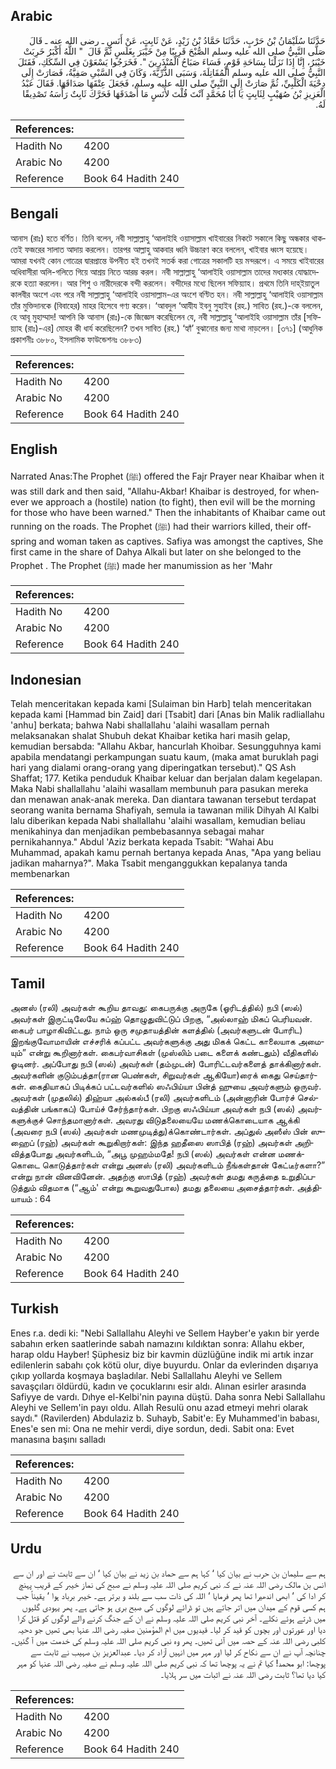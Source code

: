 ## Arabic


<div dir="rtl" lang="ar" style={{fontSize:'larger',backgroundColor:'#f8f9fa',padding:20}}>
حَدَّثَنَا سُلَيْمَانُ بْنُ حَرْبٍ، حَدَّثَنَا حَمَّادُ بْنُ زَيْدٍ، عَنْ ثَابِتٍ، عَنْ أَنَسٍ ـ رضى الله عنه ـ قَالَ صَلَّى النَّبِيُّ صلى الله عليه وسلم الصُّبْحَ قَرِيبًا مِنْ خَيْبَرَ بِغَلَسٍ ثُمَّ قَالَ ‏ "‏ اللَّهُ أَكْبَرُ خَرِبَتْ خَيْبَرُ، إِنَّا إِذَا نَزَلْنَا بِسَاحَةِ قَوْمٍ، فَسَاءَ صَبَاحُ الْمُنْذَرِينَ ‏"‏‏.‏ فَخَرَجُوا يَسْعَوْنَ فِي السِّكَكِ، فَقَتَلَ النَّبِيُّ صلى الله عليه وسلم الْمُقَاتِلَةَ، وَسَبَى الذُّرِّيَّةَ، وَكَانَ فِي السَّبْىِ صَفِيَّةُ، فَصَارَتْ إِلَى دِحْيَةَ الْكَلْبِيِّ، ثُمَّ صَارَتْ إِلَى النَّبِيِّ صلى الله عليه وسلم، فَجَعَلَ عِتْقَهَا صَدَاقَهَا‏.‏ فَقَالَ عَبْدُ الْعَزِيزِ بْنُ صُهَيْبٍ لِثَابِتٍ يَا أَبَا مُحَمَّدٍ آنْتَ قُلْتَ لأَنَسٍ مَا أَصْدَقَهَا فَحَرَّكَ ثَابِتٌ رَأْسَهُ تَصْدِيقًا لَهُ‏.‏
</div>
<div style={{backgroundColor:'#f8f9fa',padding:20, marginBottom: 10}}><table> <thead> <tr> <th>References:</th> <th></th> </tr> </thead> <tbody><tr><td>Hadith No</td><td>4200</td></tr><tr><td>Arabic No</td><td>4200</td></tr><tr><td>Reference</td><td>Book 64 Hadith 240</td></tr></tbody></table></div>

## Bengali


<div dir="ltr" lang="bn" style={{fontSize:'larger',backgroundColor:'#f8f9fa',padding:20}}>
আনাস (রাঃ) হতে বর্ণিত। তিনি বলেন, নবী সাল্লাল্লাহু ‘আলাইহি ওয়াসাল্লাম খাইবারের নিকটে সকালে কিছু অন্ধকার থাকতেই ফজরের সালাত আদায় করলেন। তারপর আল্লাহু আকবার ধ্বনি উচ্চারণ করে বললেন, খাইবার ধ্বংস হয়েছে। আমরা যখনই কোন গোত্রের দ্বারপ্রান্তে উপনীত হই তখনই সতর্ক করা গোত্রের সকালটি হয় মন্দরূপে। এ সময়ে খাইবারের অধিবাসীরা অলি-গলিতে গিয়ে আশ্রয় নিতে আরম্ভ করল। নবী সাল্লাল্লাহু ‘আলাইহি ওয়াসাল্লাম তাদের মধ্যকার যোদ্ধাদেরকে হত্যা করলেন। আর শিশু ও নারীদেরকে বন্দী করলেন। বন্দীদের মধ্যে ছিলেন সফিয়্যাহ। প্রথমে তিনি দাহ্ইয়াতুল কালবীর অংশে এবং পরে নবী সাল্লাল্লাহু ‘আলাইহি ওয়াসাল্লাম-এর অংশে বণ্টিত হন। নবী সাল্লাল্লাহু ‘আলাইহি ওয়াসাল্লাম তাঁর মুক্তিদানকে (বিবাহের) মাহর হিসেবে গণ্য করেন। ‘আবদুল ‘আযীয ইবনু সুহাইব (রহ.) সাবিত (রহ.)-কে বললেন, হে আবূ মুহাম্মাদ! আপনি কি আনাস (রাঃ)-কে জিজ্ঞেস করেছিলেন যে, নবী সাল্লাল্লাহু ‘আলাইহি ওয়াসাল্লাম তাঁর [সফিয়্যাহ (রাঃ)-এর] মোহর কী ধার্য করেছিলেন? তখন সাবিত (রহ.) ‘হ্যাঁ’ বুঝানোর জন্য মাথা নাড়লেন। [৩৭১] (আধুনিক প্রকাশনীঃ ৩৮৮০, ইসলামিক ফাউন্ডেশনঃ ৩৮৮৩)
</div>
<div style={{backgroundColor:'#f8f9fa',padding:20, marginBottom: 10}}><table> <thead> <tr> <th>References:</th> <th></th> </tr> </thead> <tbody><tr><td>Hadith No</td><td>4200</td></tr><tr><td>Arabic No</td><td>4200</td></tr><tr><td>Reference</td><td>Book 64 Hadith 240</td></tr></tbody></table></div>

## English


<div dir="ltr" lang="en" style={{fontSize:'larger',backgroundColor:'#f8f9fa',padding:20}}>
Narrated Anas:The Prophet (ﷺ) offered the Fajr Prayer near Khaibar when it was still dark and then said, "Allahu-Akbar! Khaibar is destroyed, for whenever we approach a (hostile) nation (to fight), then evil will be the morning for those who have been warned." Then the inhabitants of Khaibar came out running on the roads. The Prophet (ﷺ) had their warriors killed, their offspring and woman taken as captives. Safiya was amongst the captives, She first came in the share of Dahya Alkali but later on she belonged to the Prophet . The Prophet (ﷺ) made her manumission as her 'Mahr
</div>
<div style={{backgroundColor:'#f8f9fa',padding:20, marginBottom: 10}}><table> <thead> <tr> <th>References:</th> <th></th> </tr> </thead> <tbody><tr><td>Hadith No</td><td>4200</td></tr><tr><td>Arabic No</td><td>4200</td></tr><tr><td>Reference</td><td>Book 64 Hadith 240</td></tr></tbody></table></div>

## Indonesian


<div dir="ltr" lang="id" style={{fontSize:'larger',backgroundColor:'#f8f9fa',padding:20}}>
Telah menceritakan kepada kami [Sulaiman bin Harb] telah menceritakan kepada kami [Hammad bin Zaid] dari [Tsabit] dari [Anas bin Malik radliallahu 'anhu] berkata; bahwa Nabi shallallahu 'alaihi wasallam pernah melaksanakan shalat Shubuh dekat Khaibar ketika hari masih gelap, kemudian bersabda: "Allahu Akbar, hancurlah Khoibar. Sesungguhnya kami apabila mendatangi perkampungan suatu kaum, (maka amat buruklah pagi hari yang dialami orang-orang yang diperingatkan tersebut)." QS Ash Shaffat; 177. Ketika penduduk Khaibar keluar dan berjalan dalam kegelapan. Maka Nabi shallallahu 'alaihi wasallam membunuh para pasukan mereka dan menawan anak-anak mereka. Dan diantara tawanan tersebut terdapat seorang wanita bernama Shafiyah, semula ia tawanan milik Dihyah Al Kalbi lalu diberikan kepada Nabi shallallahu 'alaihi wasallam, kemudian beliau menikahinya dan menjadikan pembebasannya sebagai mahar pernikahannya." Abdul 'Aziz berkata kepada Tsabit: "Wahai Abu Muhammad, apakah kamu pernah bertanya kepada Anas, "Apa yang beliau jadikan maharnya?". Maka Tsabit menganggukkan kepalanya tanda membenarkan
</div>
<div style={{backgroundColor:'#f8f9fa',padding:20, marginBottom: 10}}><table> <thead> <tr> <th>References:</th> <th></th> </tr> </thead> <tbody><tr><td>Hadith No</td><td>4200</td></tr><tr><td>Arabic No</td><td>4200</td></tr><tr><td>Reference</td><td>Book 64 Hadith 240</td></tr></tbody></table></div>

## Tamil


<div dir="ltr" lang="ta" style={{fontSize:'larger',backgroundColor:'#f8f9fa',padding:20}}>
அனஸ் (ரலி) அவர்கள் கூறிய தாவது: கைபருக்கு அருகே (ஓரிடத்தில்) நபி (ஸல்) அவர்கள் இருட்டிலேயே சுப்ஹ் தொழுதுவிட்டுப் பிறகு, “அல்லாஹ் மிகப் பெரியவன். கைபர் பாழாகிவிட்டது. நாம் ஒரு சமுதாயத்தின் களத்தில் (அவர்களுடன் போரிட) இறங்குவோமாயின் எச்சரிக் கப்பட்ட அவர்களுக்கு அது மிகக் கெட்ட காலையாக அமையும்” என்று கூறினார்கள். கைபர்வாசிகள் (முஸ்லிம் படை களைக் கண்டதும்) வீதிகளில் ஓடினர். அப்போது நபி (ஸல்) அவர்கள் (தம்முடன்) போரிட்டவர்களைத் தாக்கினார்கள். அவர்களின் குடும்பத்தா(ரான பெண்கள், சிறுவர்கள் ஆகியோ)ரைக் கைது செய்தார்கள். கைதியாகப் பிடிக்கப் பட்டவர்களில் ஸஃபிய்யா பின்த் ஹுயை அவர்களும் ஒருவர். அவர்கள் (முதலில்) திஹ்யா அல்கல்பீ (ரலி) அவர்களிடம் (அன்னாரின் போர்ச் செல்வத்தின் பங்காகப்) போய்ச் சேர்ந்தார்கள். பிறகு ஸஃபிய்யா அவர்கள் நபி (ஸல்) அவர்களுக்குச் சொந்தமானார்கள். அவரது விடுதலையையே மணக்கொடையாக ஆக்கி (அவரை நபி (ஸல்) அவர்கள் மணமுடித்து)க்கொண்டார்கள். அப்துல் அஸீஸ் பின் ஸுஹைப் (ரஹ்) அவர்கள் கூறுகிறார்கள்: இந்த ஹதீஸை ஸாபித் (ரஹ்) அவர்கள் அறிவித்தபோது அவர்களிடம், “அபூ முஹம்மதே! நபி (ஸல்) அவர்கள் என்ன மணக்கொடை கொடுத்தார்கள் என்று அனஸ் (ரலி) அவர்களிடம் நீங்கள்தான் கேட்டீர்களா?” என்று நான் வினவினேன். அதற்கு ஸாபித் (ரஹ்) அவர்கள் தமது கருத்தை உறுதிப்படுத்தும் விதமாக (“ஆம்' என்று கூறுவதுபோல) தமது தலையை அசைத்தார்கள். அத்தியாயம் : 64
</div>
<div style={{backgroundColor:'#f8f9fa',padding:20, marginBottom: 10}}><table> <thead> <tr> <th>References:</th> <th></th> </tr> </thead> <tbody><tr><td>Hadith No</td><td>4200</td></tr><tr><td>Arabic No</td><td>4200</td></tr><tr><td>Reference</td><td>Book 64 Hadith 240</td></tr></tbody></table></div>

## Turkish


<div dir="ltr" lang="tr" style={{fontSize:'larger',backgroundColor:'#f8f9fa',padding:20}}>
Enes r.a. dedi ki: "Nebi Sallallahu Aleyhi ve Sellem Hayber'e yakın bir yerde sabahın erken saatlerinde sabah namazını kıldıktan sonra: Allahu ekber, harap oldu Hayber! Şüphesiz biz bir kavmin düzlüğüne indik mi artık inzar edilenlerin sabahı çok kötü olur, diye buyurdu. Onlar da evlerinden dışarıya çıkıp yollarda koşmaya başladılar. Nebi Sallallahu Aleyhi ve Sellem savaşçıları öldürdü, kadın ve çocuklarını esir aldı. Alınan esirler arasında Safiyye de vardı. Dıhye el-Kelbi'nin payına düştü. Daha sonra Nebi Sallallahu Aleyhi ve Sellem'in payı oldu. Allah Resulü onu azad etmeyi mehri olarak saydı." (Ravilerden) Abdulaziz b. Suhayb, Sabit'e: Ey Muhammed'in babası, Enes'e sen mi: Ona ne mehir verdi, diye sordun, dedi. Sabit ona: Evet manasına başını salladı
</div>
<div style={{backgroundColor:'#f8f9fa',padding:20, marginBottom: 10}}><table> <thead> <tr> <th>References:</th> <th></th> </tr> </thead> <tbody><tr><td>Hadith No</td><td>4200</td></tr><tr><td>Arabic No</td><td>4200</td></tr><tr><td>Reference</td><td>Book 64 Hadith 240</td></tr></tbody></table></div>

## Urdu


<div dir="rtl" lang="ur" style={{fontSize:'larger',backgroundColor:'#f8f9fa',padding:20}}>
ہم سے سلیمان بن حرب نے بیان کیا ‘ کہا ہم سے حماد بن زید نے بیان کیا ‘ ان سے ثابت نے اور ان سے انس بن مالک رضی اللہ عنہ نے کہ نبی کریم صلی اللہ علیہ وسلم نے صبح کی نماز خیبر کے قریب پہنچ کر ادا کی ‘ ابھی اندھیرا تھا پھر فرمایا ‘ اللہ کی ذات سب سے بلند و برتر ہے۔ خیبر برباد ہوا ‘ یقیناً جب ہم کسی قوم کے میدان میں اتر جاتے ہیں تو ڈرائے لوگوں کی صبح بری ہو جاتی ہے۔ پھر یہودی گلیوں میں ڈرتے ہوئے نکلے۔ آخر نبی کریم صلی اللہ علیہ وسلم نے ان کے جنگ کرنے والے لوگوں کو قتل کرا دیا اور عورتوں اور بچوں کو قید کر لیا۔ قیدیوں میں ام المؤمنین صفیہ رضی اللہ عنہا بھی تھیں جو دحیہ کلبی رضی اللہ عنہ کے حصہ میں آئی تھیں۔ پھر وہ نبی کریم صلی اللہ علیہ وسلم کی خدمت میں آ گئیں۔ چنانچہ آپ نے ان سے نکاح کر لیا اور مہر میں انہیں آزاد کر دیا۔ عبدالعزیز بن صہیب نے ثابت سے پوچھا: ابو محمد! کیا تم نے یہ پوچھا تھا کہ نبی کریم صلی اللہ علیہ وسلم نے صفیہ رضی اللہ عنہا کو مہر کیا دیا تھا؟ ثابت رضی اللہ عنہ نے اثبات میں سر ہلایا۔
</div>
<div style={{backgroundColor:'#f8f9fa',padding:20, marginBottom: 10}}><table> <thead> <tr> <th>References:</th> <th></th> </tr> </thead> <tbody><tr><td>Hadith No</td><td>4200</td></tr><tr><td>Arabic No</td><td>4200</td></tr><tr><td>Reference</td><td>Book 64 Hadith 240</td></tr></tbody></table></div>